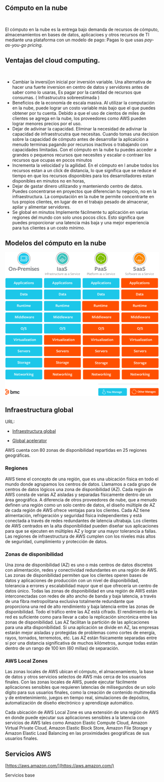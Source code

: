 ## Cómputo en la nube 
<br>

El cómputo en la nube es la entrega bajo demanda de recursos de cómputo,  almacenamientos en bases de datos, aplicacioes y otros recursos de TI mediante una plataforma con un modelo de pago: Pagas lo que usas *pay-as-you-go pricing.*

## Ventajas del cloud computing. 
<br>

- Cambiar la inversi[on inicial por inversión variable.
    Una alternativa de hacer una fuerte inversion en centro de datos y servidores antes de saber como lo usaras, Es pagar por la cantidad de recursos que consumas. 
    ( Infrastrucutra sobreestimada )
- Beneficios de la economía de escala masiva.
    Al utilizar la computación en la nube, puede lograr un costo variable más bajo que el que puedes obtener por tu cuenta. Debido a que el uso de cientos de miles de clientes se agrega en la nube, los proveedores como AWS pueden lograr menores precios por el uso.
- Dejar de adivinar la capacidad.
    Eliminar la necesidad de adivinar la capacidad de infraestrucutra que necesitas. Cuando tomas una decision sobre la capacidad de cómputo antes de desarrollar la aplicaición a menudo terminas pagando por recursos inactivos o trabajando con capacidades limitadas. Con el cómputo en la nube tu puedes acceder a grandes o pequenos recursos que necesites y escalar o contraer los recursos que ocupas en pocos minutos
- Incrementa la velocidad y la agilidad. 
    En el cómputo en l anube todos los recursos estan a un click de distancia, lo que significa que se reduce el tiempo en que los recursos disponibles para los desarrolladores estan disponibles en minutos no en horas, 
- Dejar de gastar dinero utilizando y manteniendo centro de datos.
    Puedes concentrarse en proyectos que diferencian tu negocio, no en la infraestructura. La computación en la nube te permite concentrarte en tus propios clientes, en lugar de en el trabajo pesado de almacenar, apilar y alimentar servidores.
- Se global en minutos
    Implemente fácilmente tu aplicación en varias regiones del mundo con solo unos pocos clics. Esto significa que puedes proporcionar una latencia más baja y una mejor experiencia para tus clientes a un costo mínimo.
  
## Modelos del cómputo en la nube 

![c0_cloud_computing.png](img/c0_cloud_computing.png)

## Infraestructura global

URL:

- [Infraestructura global](https://aws.amazon.com/es/about-aws/global-infrastructure/regions_az/)

- [Global acelerator](https://speedtest.globalaccelerator.aws/#/)

AWS cuenta con 80 zonas de disponibilidad repartidas en 25 regiones geográficas. 

### Regiones
AWS tiene el concepto de una región, que es una ubicación física en todo el mundo donde agrupamos los centros de datos. Llamamos a cada grupo de centros de datos lógicos una zona de disponibilidad (AZ). Cada región de AWS consta de varias AZ aisladas y separadas físicamente dentro de un área geográfica. A diferencia de otros proveedores de nube, que a menudo definen una región como un solo centro de datos, el diseño múltiple de AZ de cada región de AWS ofrece ventajas para los clientes. Cada AZ tiene alimentación, refrigeración y seguridad física independientes y está conectada a través de redes redundantes de latencia ultrabaja. Los clientes de AWS centrados en la alta disponibilidad pueden diseñar sus aplicaciones para que se ejecuten en múltiples AZ y lograr una mayor tolerancia a fallas. Las regiones de infraestructura de AWS cumplen con los niveles más altos de seguridad, cumplimiento y protección de datos.

### Zonas de disponibilidad

Una zona de disponibilidad (AZ) es uno o más centros de datos discretos con alimentación, redes y conectividad redundantes en una región de AWS. Las zonas de disponibilidad permiten que los clientes operen bases de datos y aplicaciones de producción con un nivel de disponibilidad, tolerancia a errores y escalabilidad mayor que el que ofrecería un centro de datos único. Todas las zonas de disponibilidad en una región de AWS están interconectadas con redes de alto ancho de banda y baja latencia, a través de una fibra metropolitana exclusiva totalmente redundante que proporciona una red de alto rendimiento y baja latencia entre las zonas de disponibilidad. Todo el tráfico entre las AZ está cifrado. El rendimiento de la red es suficiente como para llevar a cabo la replicación sincrónica entre las zonas de disponibilidad. Las AZ facilitan la partición de las aplicaciones para una alta disponibilidad. Si una aplicación se divide en AZ, las empresas estarán mejor aisladas y protegidas de problemas como cortes de energía, rayos, tornados, terremotos, etc. Las AZ están físicamente separadas entre sí por una distancia significativa de muchos kilómetros, aunque todas están dentro de un rango de 100 km (60 millas) de separación.

### AWS Local Zones
Las zonas locales de AWS ubican el cómputo, el almacenamiento, la base de datos y otros servicios selectos de AWS más cerca de los usuarios finales. Con las zonas locales de AWS, puede ejecutar fácilmente aplicaciones sensibles que requieren latencias de milisegundos de un solo dígito para sus usuarios finales, como la creación de contenido multimedia y de entretenimiento, juegos en tiempo real, simulaciones de depósitos, automatización de diseño electrónico y aprendizaje automático.

Cada ubicación de AWS Local Zone es una extensión de una región de AWS en donde puede ejecutar sus aplicaciones sensibles a la latencia con servicios de AWS tales como Amazon Elastic Compute Cloud, Amazon Virtual Private Cloud, Amazon Elastic Block Store, Amazon File Storage y Amazon Elastic Load Balancing en las proximidades geográficas de sus usuarios finales.

## Servicios AWS

[https://aws.amazon.com/](https://aws.amazon.com/)

Servicios base